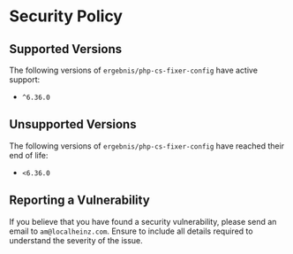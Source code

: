# Security Policy

## Supported Versions

The following versions of `ergebnis/php-cs-fixer-config` have active support:

- `^6.36.0`

## Unsupported Versions

The following versions of `ergebnis/php-cs-fixer-config` have reached their end of life:

- `<6.36.0`

## Reporting a Vulnerability

If you believe that you have found a security vulnerability, please send an email to `am@localheinz.com`. Ensure to include all details required to understand the severity of the issue.
